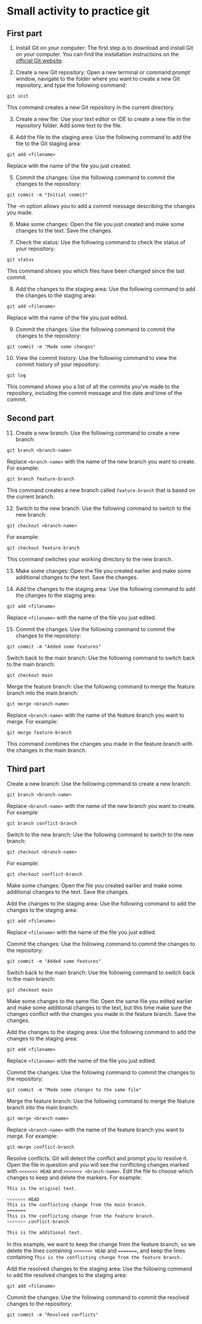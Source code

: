 # Small activity to practice git

## First part
1. Install Git on your computer: The first step is to download and install Git on your computer. You can find the installation instructions on the [official Git website](https://git-scm.com/downloads).

2. Create a new Git repository: Open a new terminal or command prompt window, navigate to the folder where you want to create a new Git repository, and type the following command:

```
git init
``` 
This command creates a new Git repository in the current directory.

3. Create a new file: Use your text editor or IDE to create a new file in the repository folder. Add some text to the file.

4. Add the file to the staging area: Use the following command to add the file to the Git staging area:

```
git add <filename>
```
Replace <filename> with the name of the file you just created.

5. Commit the changes: Use the following command to commit the changes to the repository:
```
git commit -m "Initial commit"
```
The -m option allows you to add a commit message describing the changes you made.

6. Make some changes: Open the file you just created and make some changes to the text. Save the changes.

7. Check the status: Use the following command to check the status of your repository:

```
git status
```
This command shows you which files have been changed since the last commit.

8. Add the changes to the staging area: Use the following command to add the changes to the staging area:
```
git add <filename>
```
Replace <filename> with the name of the file you just edited.

9. Commit the changes: Use the following command to commit the changes to the repository:
```
git commit -m "Made some changes"
```
10. View the commit history: Use the following command to view the commit history of your repository:
```
git log
```
This command shows you a list of all the commits you've made to the repository, including the commit message and the date and time of the commit.
## Second part
11. Create a new branch: Use the following command to create a new branch:
```
git branch <branch-name>
```
Replace `<branch-name>` with the name of the new branch you want to create. For example:

```
git branch feature-branch
```
This command creates a new branch called `feature-branch` that is based on the current branch.

12. Switch to the new branch: Use the following command to switch to the new branch:
```
git checkout <branch-name>
```
For example:

```
git checkout feature-branch
```
This command switches your working directory to the new branch.

13. Make some changes: Open the file you created earlier and make some additional changes to the text. Save the changes.

14. Add the changes to the staging area: Use the following command to add the changes to the staging area:

```
git add <filename>
```
Replace `<filename>` with the name of the file you just edited.

15. Commit the changes: Use the following command to commit the changes to the repository:
```
git commit -m "Added some features"
```
Switch back to the main branch: Use the following command to switch back to the main branch:
```
git checkout main
```
Merge the feature branch: Use the following command to merge the feature branch into the main branch:
```
git merge <branch-name>
```
Replace `<branch-name>` with the name of the feature branch you want to merge. For example:

```
git merge feature-branch
```
This command combines the changes you made in the feature branch with the changes in the main branch.
## Third part
Create a new branch: Use the following command to create a new branch:
```
git branch <branch-name>
```
Replace `<branch-name>` with the name of the new branch you want to create. For example:

```
git branch conflict-branch
```
Switch to the new branch: Use the following command to switch to the new branch:
```
git checkout <branch-name>
```
For example:

```
git checkout conflict-branch
```
Make some changes: Open the file you created earlier and make some additional changes to the text. Save the changes.

Add the changes to the staging area: Use the following command to add the changes to the staging area:

```
git add <filename>
```
Replace `<filename>` with the name of the file you just edited.

Commit the changes: Use the following command to commit the changes to the repository:
```
git commit -m "Added some features"
```
Switch back to the main branch: Use the following command to switch back to the main branch:
```
git checkout main
```
Make some changes to the same file: Open the same file you edited earlier and make some additional changes to the text, but this time make sure the changes conflict with the changes you made in the feature branch. Save the changes.

Add the changes to the staging area: Use the following command to add the changes to the staging area:

```
git add <filename>
```
Replace `<filename>` with the name of the file you just edited.

Commit the changes: Use the following command to commit the changes to the repository:
```
git commit -m "Made some changes to the same file"
```
Merge the feature branch: Use the following command to merge the feature branch into the main branch:
```
git merge <branch-name>
```
Replace `<branch-name>` with the name of the feature branch you want to merge. For example:

```
git merge conflict-branch
```
Resolve conflicts: Git will detect the conflict and prompt you to resolve it. Open the file in question and you will see the conflicting changes marked with `<<<<<<< HEAD` and `>>>>>>> <branch-name>`. Edit the file to choose which changes to keep and delete the markers. For example:
```bash
This is the original text.

<<<<<<< HEAD
This is the conflicting change from the main branch.
=======
This is the conflicting change from the feature branch.
>>>>>>> conflict-branch

This is the additional text.
```
In this example, we want to keep the change from the feature branch, so we delete the lines containing `<<<<<<< HEAD` and `=======`, and keep the lines containing `This is the conflicting change from the feature branch.`

Add the resolved changes to the staging area: Use the following command to add the resolved changes to the staging area:
```
git add <filename>
```
Commit the changes: Use the following command to commit the resolved changes to the repository:
```
git commit -m "Resolved conflicts"
```
